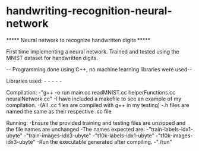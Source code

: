 # handwriting-recognition-neural-network
***** Neural network to recognize handwritten digits *****

First time implementing a neural network. Trained and tested using the MNIST dataset for handwritten digits.

-- Programming done using C++, no machine learning libraries were used--

Libraries used:
  -<iostream>
  -<fstream>
  -<vector>
  -<cstdlib>
  -<ctime>

Compilation:
  -"g++ -o run main.cc readMNIST.cc helperFunctions.cc neuralNetwork.cc"
  -I have included a makefile to see an example of my compilation.
  -(All .cc files are compiled with g++ in my testing)
      -.h files are named the same as their respective .cc file

Running:
  -Ensure the provided training and testing files are unzipped and the file names are unchanged
      -The names expected are:
          -"train-labels-idx1-ubyte"
          -"train-images-idx3-ubyte"
          -"t10k-labels-idx1-ubyte"
          -"t10k-images-idx3-ubyte"
  -Run the executable generated after compiling.
      -"./run"
